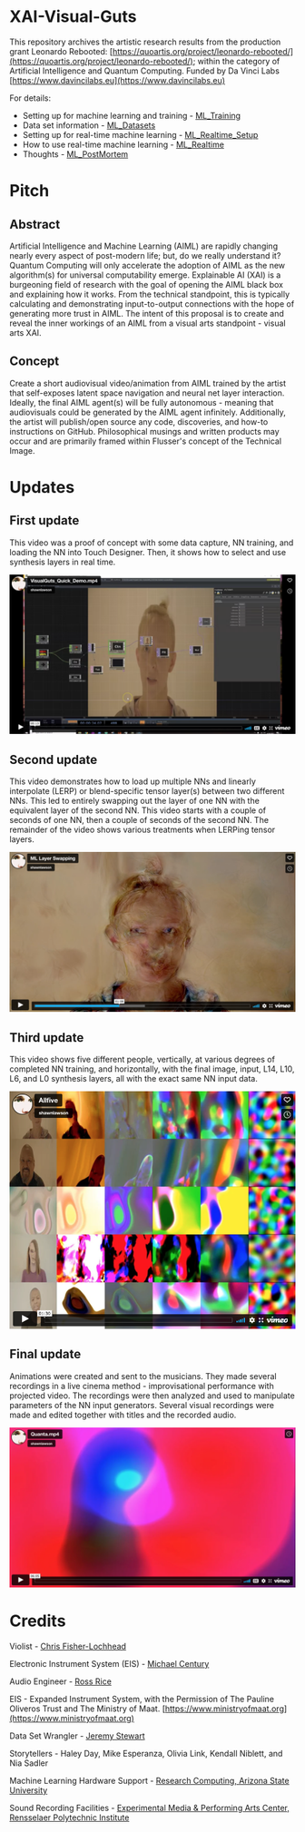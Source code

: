 # XAI-Visual-Guts
 
This repository archives the artistic research results from the production grant Leonardo Rebooted: [https://quoartis.org/project/leonardo-rebooted/](https://quoartis.org/project/leonardo-rebooted/); within the category of Artificial Intelligence and Quantum Computing. Funded by Da Vinci Labs [https://www.davincilabs.eu](https://www.davincilabs.eu)

For details:  
- Setting up for machine learning and training - [ML_Training](./ML_Training.md)
- Data set information - [ML_Datasets](./ML_Datasets.md)
- Setting up for real-time machine learning  - [ML_Realtime_Setup](./ML_Realtime_Setup.md)
- How to use real-time machine learning  - [ML_Realtime](./ML_Realtime.md)
- Thoughts - [ML_PostMortem](./ML_PostMortem.md)

# Pitch

## Abstract
Artificial Intelligence and Machine Learning (AIML) are rapidly changing nearly every aspect of post-modern life; but, do we really understand it? Quantum Computing will only accelerate the adoption of AIML as the new algorithm(s) for universal computability emerge. Explainable AI (XAI) is a burgeoning field of research with the goal of opening the AIML black box and explaining how it works. From the technical standpoint, this is typically calculating and demonstrating input-to-output connections with the hope of generating more trust in AIML. The intent of this proposal is to create and reveal the inner workings of an AIML from a visual arts standpoint - visual arts XAI.

## Concept
Create a short audiovisual video/animation from AIML trained by the artist that self-exposes latent space navigation and neural net layer interaction. Ideally, the final AIML agent(s) will be fully autonomous - meaning that audiovisuals could be generated by the AIML agent infinitely. Additionally, the artist will publish/open source any code, discoveries, and how-to instructions on GitHub. Philosophical musings and written products may occur and are primarily framed within Flusser's concept of the Technical Image.


# Updates

## First update

This video was a proof of concept with some data capture, NN training, and loading the NN into Touch Designer. Then, it shows how to select and use synthesis layers in real time.

[![Demo of real-time Stylegan 3](./Images/XAI_First_Update.png)](https://vimeo.com/728939660 "Demo of real-time Stylegan 3")


## Second update

This video demonstrates how to load up multiple NNs and linearly interpolate (LERP) or blend-specific tensor layer(s) between two different NNs. This led to entirely swapping out the layer of one NN with the equivalent layer of the second NN. This video starts with a couple of seconds of one NN, then a couple of seconds of the second NN. The remainder of the video shows various treatments when LERPing tensor layers.

[![Swapping tensor layers in real-time between two NNs](./Images/ML_LayerSwap.png)](https://vimeo.com/728940929 "Swapping tensor layers in real-time between two NNs")


## Third update

This video shows five different people, vertically, at various degrees of completed NN training, and horizontally, with the final image, input, L14, L10, L6, and L0 synthesis layers, all with the exact same NN input data.

[![Layer states of machine learning in training](./Images/all_five.PNG)](https://vimeo.com/727455868 "Layer states of machine learning in training")


## Final update

Animations were created and sent to the musicians. They made several recordings in a live cinema method - improvisational performance with projected video. The recordings were then analyzed and used to manipulate parameters of the NN input generators. Several visual recordings were made and edited together with titles and the recorded audio.

[![Quanta](./Images/quanta.png)](https://vimeo.com/739492946 "Quanta")


# Credits

Violist - [Chris Fisher-Lochhead](http://cflmusic.com)

Electronic Instrument System (EIS) - [Michael Century](http://nextcentury.ca)

Audio Engineer - [Ross Rice](https://feistyfishrr.wixsite.com/rossarice)

EIS - Expanded Instrument System, with the Permission of The Pauline Oliveros Trust and The Ministry of Maat. [https://www.ministryofmaat.org](https://www.ministryofmaat.org)

Data Set Wrangler - [Jeremy Stewart](https://blindelephants.co)

Storytellers  -  Haley Day, Mike Esperanza, Olivia Link, Kendall Niblett, and Nia Sadler

Machine Learning Hardware Support - [Research Computing, Arizona State University](https://cores.research.asu.edu/research-computing/about)

Sound Recording Facilities - [Experimental Media & Performing Arts Center, Rensselaer Polytechnic Institute](https://empac.rpi.edu)
